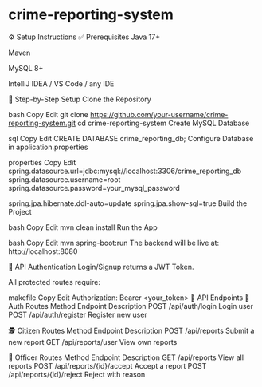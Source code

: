 ﻿# crime-reporting-system

 ⚙️ Setup Instructions
✅ Prerequisites
Java 17+

Maven

MySQL 8+

IntelliJ IDEA / VS Code / any IDE

🔧 Step-by-Step Setup
Clone the Repository

bash
Copy
Edit
git clone https://github.com/your-username/crime-reporting-system.git
cd crime-reporting-system
Create MySQL Database

sql
Copy
Edit
CREATE DATABASE crime_reporting_db;
Configure Database in application.properties

properties
Copy
Edit
spring.datasource.url=jdbc:mysql://localhost:3306/crime_reporting_db
spring.datasource.username=root
spring.datasource.password=your_mysql_password

spring.jpa.hibernate.ddl-auto=update
spring.jpa.show-sql=true
Build the Project

bash
Copy
Edit
mvn clean install
Run the App

bash
Copy
Edit
mvn spring-boot:run
The backend will be live at: http://localhost:8080

🔐 API Authentication
Login/Signup returns a JWT Token.

All protected routes require:

makefile
Copy
Edit
Authorization: Bearer <your_token>
🧪 API Endpoints
👤 Auth Routes
Method	Endpoint	Description
POST	/api/auth/login	Login user
POST	/api/auth/register	Register new user

🕵️ Citizen Routes
Method	Endpoint	Description
POST	/api/reports	Submit a new report
GET	/api/reports/user	View own reports

👮 Officer Routes
Method	Endpoint	Description
GET	/api/reports	View all reports
POST	/api/reports/{id}/accept	Accept a report
POST	/api/reports/{id}/reject	Reject with reason

